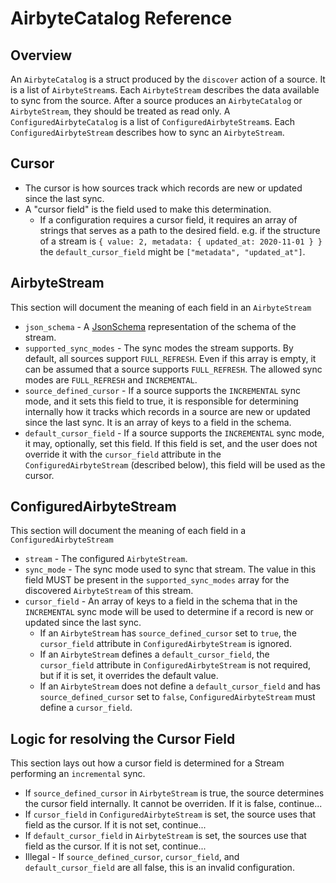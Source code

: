 # AirbyteCatalog Reference

## Overview

An `AirbyteCatalog` is a struct produced by the `discover` action of a source. It is a list of `AirbyteStream`s. Each `AirbyteStream` describes the data available to sync from the source. After a source produces an `AirbyteCatalog` or `AirbyteStream`, they should be treated as read only. A `ConfiguredAirbyteCatalog` is a list of `ConfiguredAirbyteStream`s. Each `ConfiguredAirbyteStream` describes how to sync an `AirbyteStream`.

## Cursor

* The cursor is how sources track which records are new or updated since the last sync. 
* A "cursor field" is the field used to make this determination.
  * If a configuration requires a cursor field, it requires an array of strings that serves as a path to the desired field. e.g. if the structure of a stream is `{ value: 2, metadata: { updated_at: 2020-11-01 } }` the `default_cursor_field` might be `["metadata", "updated_at"]`.

## AirbyteStream

This section will document the meaning of each field in an `AirbyteStream`

* `json_schema` - A [JsonSchema](https://json-schema.org/understanding-json-schema) representation of the schema of the stream.
* `supported_sync_modes` - The sync modes the stream supports. By default, all sources support `FULL_REFRESH`. Even if this array is empty, it can be assumed that a source supports `FULL_REFRESH`. The allowed sync modes are `FULL_REFRESH` and `INCREMENTAL`.
* `source_defined_cursor` - If a source supports the `INCREMENTAL` sync mode, and it sets this field to true, it is responsible for determining internally how it tracks which records in a source are new or updated since the last sync. It is an array of keys to a field in the schema.
* `default_cursor_field` - If a source supports the `INCREMENTAL` sync mode, it may, optionally, set this field. If this field is set, and the user does not override it with the `cursor_field` attribute in the `ConfiguredAirbyteStream` \(described below\), this field will be used as the cursor. 

## ConfiguredAirbyteStream

This section will document the meaning of each field in a `ConfiguredAirbyteStream`

* `stream` - The configured `AirbyteStream`.
* `sync_mode` - The sync mode used to sync that stream. The value in this field MUST be present in the `supported_sync_modes` array for the discovered `AirbyteStream` of this stream.
* `cursor_field` - An array of keys to a field in the schema that in the `INCREMENTAL` sync mode will be used to determine if a record is new or updated since the last sync.
  * If an `AirbyteStream` has `source_defined_cursor` set to `true`, the `cursor_field` attribute in `ConfiguredAirbyteStream` is ignored.
  * If an `AirbyteStream` defines a `default_cursor_field`, the `cursor_field` attribute in `ConfiguredAirbyteStream` is not required, but if it is set, it overrides the default value.
  * If an `AirbyteStream` does not define a `default_cursor_field` and has `source_defined_cursor` set to `false`, `ConfiguredAirbyteStream` must define a `cursor_field`.

## Logic for resolving the Cursor Field

This section lays out how a cursor field is determined for a Stream performing an `incremental` sync.

* If `source_defined_cursor` in `AirbyteStream` is true, the source determines the cursor field internally. It cannot be overriden. If it is false, continue...
* If `cursor_field` in `ConfiguredAirbyteStream` is set, the source uses that field as the cursor. If it is not set, continue...
* If `default_cursor_field` in `AirbyteStream` is set, the sources use that field as the cursor. If it is not set, continue...
* Illegal - If `source_defined_cursor`, `cursor_field`, and `default_cursor_field` are all false, this is an invalid configuration.


